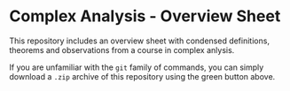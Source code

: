 # Complex Analysis - Overview Sheet

This repository includes an overview sheet with condensed definitions, theorems and observations from a course in complex anlysis.

If you are unfamiliar with the ```git``` family of commands, you can simply download a ```.zip``` archive of this repository using the green button above.
